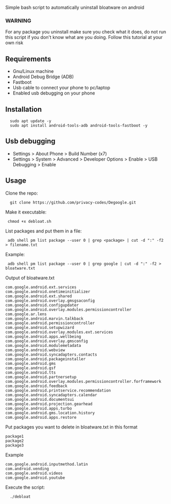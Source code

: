 Simple bash script to automatically uninstall bloatware on android

### WARNING
For any package you uninstall make sure you check what it does, do not run this script if you don't know what are you doing. Follow this tutorial at your own risk

## Requirements
- Gnu/Linux machine
- Android Debug Bridge (ADB)
- Fastboot
- Usb cable to connect your phone to pc/laptop
- Enabled usb debugging on your phone

## Installation
      sudo apt update -y
      sudo apt install android-tools-adb android-tools-fastboot -y

## Usb debugging
- Settings > About Phone > Build Number (x7)
- Settings > System > Advanced > Developer Options > Enable > USB Debugging > Enable

## Usage
Clone the repo:
      
      git clone https://github.com/privacy-codes/Degoogle.git

Make it executable:
     
     chmod +x debloat.sh

List packages and put them in a file:
      
     adb shell pm list package --user 0 | grep <package> | cut -d ":" -f2 > filename.txt

Example:

     adb shell pm list package --user 0 | grep google | cut -d ":" -f2 > bloatware.txt

Output of bloatware.txt

    com.google.android.ext.services
	com.google.android.onetimeinitializer
	com.google.android.ext.shared
	com.google.android.overlay.gmsgsaconfig
	com.google.android.configupdater
	com.google.android.overlay.modules.permissioncontroller
	com.google.ar.lens
	com.google.android.marvin.talkback
	com.google.android.permissioncontroller
	com.google.android.setupwizard
	com.google.android.overlay.modules.ext.services
	com.google.android.apps.wellbeing
	com.google.android.overlay.gmsconfig
	com.google.android.modulemetadata
	com.google.android.webview
	com.google.android.syncadapters.contacts
	com.google.android.packageinstaller
	com.google.android.gms
	com.google.android.gsf
	com.google.android.tts
	com.google.android.partnersetup
	com.google.android.overlay.modules.permissioncontroller.forframework
	com.google.android.feedback
	com.google.android.printservice.recommendation
	com.google.android.syncadapters.calendar
	com.google.android.documentsui
	com.google.android.projection.gearhead
	com.google.android.apps.turbo
	com.google.android.gms.location.history
	com.google.android.apps.restore

Put packages you want to delete in bloatware.txt in this format

 	package1
 	package2
 	package3
      
Example
      
 	com.google.android.inputmethod.latin        
 	com.android.vending 		             
 	com.google.android.videos 	             
 	com.google.android.youtube

Execute the script:

      ./debloat

